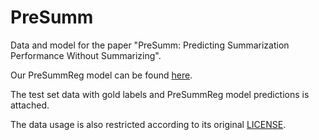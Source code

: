 # PreSumm
Data and model for the paper "PreSumm: Predicting Summarization Performance Without Summarizing".

Our PreSummReg model can be found [here](https://huggingface.co/konikode/PreSumm/blob/main/README.md).

The test set data with gold labels and PreSummReg model predictions is attached.

The data usage is also restricted according to its original [LICENSE](https://github.com/Yale-LILY/ROSE/blob/main/LICENSE.txt).
